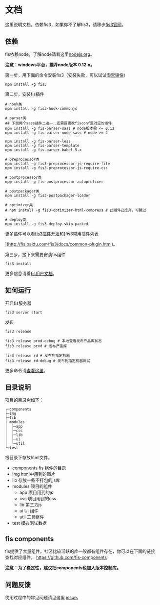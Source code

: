 # 文档
这里说明文档。依赖fis3，如果你不了解fis3，请移步[fis3官网](http://fis.baidu.com/)。

## 依赖
fis依赖node，了解node请看这里[nodejs.org](http://nodejs.org/)。

**注意：windows平台，推荐node版本 0.12.x。**

第一步，用下面的命令安装fis3（安装失败，可以试试[淘宝镜像](http://yanhaijing.com/tool/2015/09/01/my-npm-note/)）

	npm install -g fis3

第二步，安装fis插件
    
    # hook类
    npm install -g fis3-hook-commonjs
    
    # parser类
    ## 下面两个sass插件二选一，还需要更改fisconf里对应的插件
    npm install -g fis-parser-sass # node版本需 <= 0.12
    npm install -g fis-parser-node-sass # node >= 4

    npm install -g fis-parser-less
    npm install -g fis-parser-template
    npm install -g fis-parser-babel-5.x
    
    # preprocessor类
    npm install -g fis3-preprocessor-js-require-file
    npm install -g fis3-preprocessor-js-require-css

    # postprocessor类
    npm install -g fis-postprocessor-autoprefixer
    
    # postpackager类
    npm install -g fis3-postpackager-loader
    
    # optimizer类
    # npm install -g fis3-optimizer-html-compress # 此插件已废弃，可跳过

    # deploy类
    npm install -g fis3-deploy-skip-packed

更多插件可以看[fis3插件开发](http://fis.baidu.com/fis3/docs/api/dev-plugin.html)和[fis3常用插件列表

](http://fis.baidu.com/fis3/docs/common-plugin.html)。

第三步，接下来需要安装fis组件

    fis3 install

更多信息请看[fis用户文档](http://fis.baidu.com/fis3/docs/beginning/install.html)。


## 如何运行
开启fis服务器

	fis3 server start

发布

	fis3 release

	fis3 release prod-debug # 本地查看发布产品库状态
    fis3 release prod # 发布产品库

    fis3 release rd # 发布到指定机器
	fis3 release rd-debug # 发布到指定机器调试

更多命令请[查看这里](http://fis.baidu.com/fis3/docs/api/command.html)。

## 目录说明
项目的目录树如下：

    ┌─components
    ├─img
    ├─lib
    ├─modules
    │  ├─app
    │  ├─css
    │  ├─lib
    │  ├─ui
    │  └─util
    └─test

根目录下存放html文件。

- components fis 组件的目录
- img html中用到的图片
- lib 存放一些不打包的js库
- modules 项目的组件
	- app 项目用到的js
	- css 项目用到的css
	- lib 第三方js
	- ui UI 组件
	- util 工具组件
- test 模拟测试数据

## fis components
fis提供了大量组件，社区比较活跃的库一般都有组件存在，你可以在下面的链接查找对应组件。
https://github.com/fis-components

**注意：为了稳定性，建议把components也加入版本控制库。**

## 问题反馈
使用过程中的常见问题请见这里 [issue](https://github.com/yanhaijing/fis3-base/issues)。

